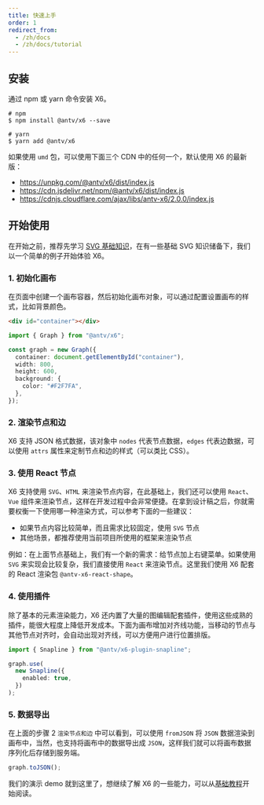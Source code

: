 ```yaml
---
title: 快速上手
order: 1
redirect_from:
  - /zh/docs
  - /zh/docs/tutorial
---
```


## 安装

通过 npm 或 yarn 命令安装 X6。

```shell
# npm
$ npm install @antv/x6 --save

# yarn
$ yarn add @antv/x6
```

如果使用 `umd` 包，可以使用下面三个 CDN 中的任何一个，默认使用 X6 的最新版：

- https://unpkg.com/@antv/x6/dist/index.js
- https://cdn.jsdelivr.net/npm/@antv/x6/dist/index.js
- https://cdnjs.cloudflare.com/ajax/libs/antv-x6/2.0.0/index.js

## 开始使用

在开始之前，推荐先学习 [SVG 基础知识](https://codepen.io/HunorMarton/full/PoGbgqj)，在有一些基础 SVG 知识储备下，我们以一个简单的例子开始体验 X6。

### 1. 初始化画布

在页面中创建一个画布容器，然后初始化画布对象，可以通过配置设置画布的样式，比如背景颜色。

```html
<div id="container"></div>
```

```ts
import { Graph } from "@antv/x6";

const graph = new Graph({
  container: document.getElementById("container"),
  width: 800,
  height: 600,
  background: {
    color: "#F2F7FA",
  },
});
```

### 2. 渲染节点和边

X6 支持 JSON 格式数据，该对象中 `nodes` 代表节点数据，`edges` 代表边数据，可以使用 `attrs` 属性来定制节点和边的样式（可以类比 CSS）。

<code id="helloworld" src="@/src/tutorial/getting-started/helloworld/index.tsx"></code>

### 3. 使用 React 节点

X6 支持使用 `SVG`、`HTML` 来渲染节点内容，在此基础上，我们还可以使用 `React`、`Vue` 组件来渲染节点，这样在开发过程中会非常便捷。在拿到设计稿之后，你就需要权衡一下使用哪一种渲染方式，可以参考下面的一些建议：

- 如果节点内容比较简单，而且需求比较固定，使用 `SVG` 节点
- 其他场景，都推荐使用当前项目所使用的框架来渲染节点

例如：在上面节点基础上，我们有一个新的需求：给节点加上右键菜单。如果使用 `SVG` 来实现会比较复杂，我们直接使用 `React` 来渲染节点。这里我们使用 X6 配套的 React 渲染包 `@antv-x6-react-shape`。

<code id="react-shape" src="@/src/tutorial/getting-started/react-shape/index.tsx"></code>

### 4. 使用插件

除了基本的元素渲染能力，X6 还内置了大量的图编辑配套插件，使用这些成熟的插件，能很大程度上降低开发成本。下面为画布增加对齐线功能，当移动的节点与其他节点对齐时，会自动出现对齐线，可以方便用户进行位置排版。

```ts
import { Snapline } from "@antv/x6-plugin-snapline";

graph.use(
  new Snapline({
    enabled: true,
  })
);
```

<code id="use-plugin" src="@/src/tutorial/getting-started/use-plugin/index.tsx"></code>

### 5. 数据导出

在上面的步骤 2 `渲染节点和边` 中可以看到，可以使用 `fromJSON` 将 `JSON` 数据渲染到画布中，当然，也支持将画布中的数据导出成 `JSON`，这样我们就可以将画布数据序列化后存储到服务端。

```ts
graph.toJSON();
```

我们的演示 demo 就到这里了，想继续了解 X6 的一些能力，可以从[基础教程](/zh/docs/tutorial/basic/graph)开始阅读。
